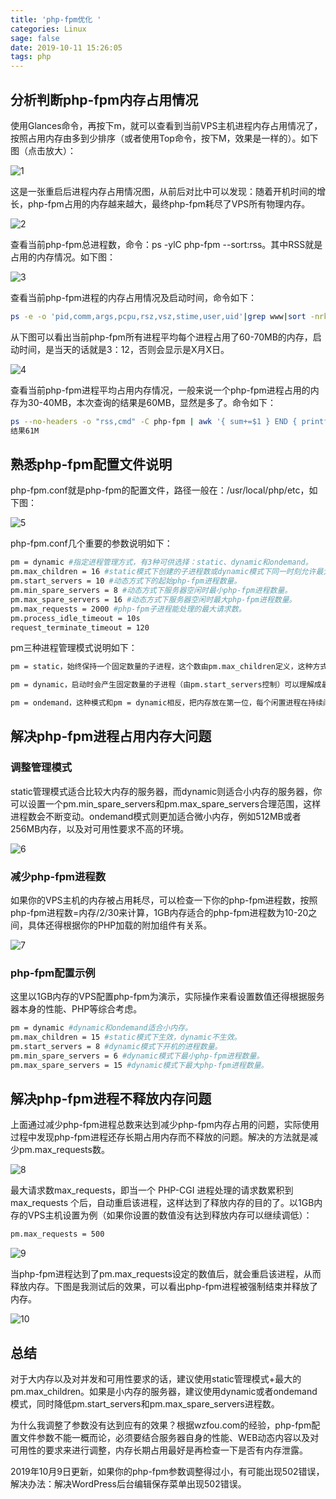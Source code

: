 ```yaml
---
title: 'php-fpm优化 '
categories: Linux
sage: false
date: 2019-10-11 15:26:05
tags: php
---
```


<amp-auto-ads type="adsense" data-ad-client="ca-pub-5216394795966395"></amp-auto-ads>

## 分析判断php-fpm内存占用情况

使用Glances命令，再按下m，就可以查看到当前VPS主机进程内存占用情况了，按照占用内存由多到少排序（或者使用Top命令，按下M，效果是一样的）。如下图（点击放大）：

<!-- more -->

![1](php-fpm优化/1.gif)

这是一张重启后进程内存占用情况图，从前后对比中可以发现：随着开机时间的增长，php-fpm占用的内存越来越大，最终php-fpm耗尽了VPS所有物理内存。

![2](php-fpm优化/2.gif)

查看当前php-fpm总进程数，命令：ps -ylC php-fpm --sort:rss。其中RSS就是占用的内存情况。如下图：

![3](php-fpm优化/3.gif)

查看当前php-fpm进程的内存占用情况及启动时间，命令如下：

```sh
ps -e -o 'pid,comm,args,pcpu,rsz,vsz,stime,user,uid'|grep www|sort -nrk5
```

从下图可以看出当前php-fpm所有进程平均每个进程占用了60-70MB的内存，启动时间，是当天的话就是3：12，否则会显示是X月X日。

![4](php-fpm优化/4.gif)

查看当前php-fpm进程平均占用内存情况，一般来说一个php-fpm进程占用的内存为30-40MB，本次查询的结果是60MB，显然是多了。命令如下：

```sh
ps --no-headers -o "rss,cmd" -C php-fpm | awk '{ sum+=$1 } END { printf ("%d%s\n", sum/NR/1024,"M") }'
结果61M
```

## 熟悉php-fpm配置文件说明

php-fpm.conf就是php-fpm的配置文件，路径一般在：/usr/local/php/etc，如下图：

![5](php-fpm优化/5.gif)

php-fpm.conf几个重要的参数说明如下：

```sh
pm = dynamic #指定进程管理方式，有3种可供选择：static、dynamic和ondemand。
pm.max_children = 16 #static模式下创建的子进程数或dynamic模式下同一时刻允许最大的php-fpm子进程数量。
pm.start_servers = 10 #动态方式下的起始php-fpm进程数量。
pm.min_spare_servers = 8 #动态方式下服务器空闲时最小php-fpm进程数量。
pm.max_spare_servers = 16 #动态方式下服务器空闲时最大php-fpm进程数量。
pm.max_requests = 2000 #php-fpm子进程能处理的最大请求数。
pm.process_idle_timeout = 10s
request_terminate_timeout = 120
```

pm三种进程管理模式说明如下：

```sh
pm = static，始终保持一个固定数量的子进程，这个数由pm.max_children定义，这种方式很不灵活，也通常不是默认的。

pm = dynamic，启动时会产生固定数量的子进程（由pm.start_servers控制）可以理解成最小子进程数，而最大子进程数则由pm.max_children去控制，子进程数会在最大和最小数范围中变化。闲置的子进程数还可以由另2个配置控制，分别是pm.min_spare_servers和pm.max_spare_servers。如果闲置的子进程超出了pm.max_spare_servers，则会被杀掉。小于pm.min_spare_servers则会启动进程（注意，pm.max_spare_servers应小于pm.max_children）。

pm = ondemand，这种模式和pm = dynamic相反，把内存放在第一位，每个闲置进程在持续闲置了pm.process_idle_timeout秒后就会被杀掉，如果服务器长时间没有请求，就只会有一个php-fpm主进程。弊端是遇到高峰期或者如果pm.process_idle_timeout的值太短的话，容易出现504 Gateway Time-out错误，因此pm = dynamic和pm = ondemand谁更适合视实际情况而定。
```

## 解决php-fpm进程占用内存大问题

### 调整管理模式

static管理模式适合比较大内存的服务器，而dynamic则适合小内存的服务器，你可以设置一个pm.min_spare_servers和pm.max_spare_servers合理范围，这样进程数会不断变动。ondemand模式则更加适合微小内存，例如512MB或者256MB内存，以及对可用性要求不高的环境。

![6](php-fpm优化/6.jpg)

### 减少php-fpm进程数

如果你的VPS主机的内存被占用耗尽，可以检查一下你的php-fpm进程数，按照php-fpm进程数=内存/2/30来计算，1GB内存适合的php-fpm进程数为10-20之间，具体还得根据你的PHP加载的附加组件有关系。

![7](php-fpm优化/7.jpg)

### php-fpm配置示例

这里以1GB内存的VPS配置php-fpm为演示，实际操作来看设置数值还得根据服务器本身的性能、PHP等综合考虑。

```sh
pm = dynamic #dynamic和ondemand适合小内存。
pm.max_children = 15 #static模式下生效，dynamic不生效。
pm.start_servers = 8 #dynamic模式下开机的进程数量。
pm.min_spare_servers = 6 #dynamic模式下最小php-fpm进程数量。
pm.max_spare_servers = 15 #dynamic模式下最大php-fpm进程数量。
```

## 解决php-fpm进程不释放内存问题

上面通过减少php-fpm进程总数来达到减少php-fpm内存占用的问题，实际使用过程中发现php-fpm进程还存长期占用内存而不释放的问题。解决的方法就是减少pm.max_requests数。

![8](php-fpm优化/8.jpg)

最大请求数max_requests，即当一个 PHP-CGI 进程处理的请求数累积到 max_requests 个后，自动重启该进程，这样达到了释放内存的目的了。以1GB内存的VPS主机设置为例（如果你设置的数值没有达到释放内存可以继续调低）：

```sh
pm.max_requests = 500
```

![9](php-fpm优化/9.jpg)

当php-fpm进程达到了pm.max_requests设定的数值后，就会重启该进程，从而释放内存。下图是我测试后的效果，可以看出php-fpm进程被强制结束并释放了内存。

![10](php-fpm优化/10.gif)

## 总结

对于大内存以及对并发和可用性要求的话，建议使用static管理模式+最大的pm.max_children。如果是小内存的服务器，建议使用dynamic或者ondemand模式，同时降低pm.start_servers和pm.max_spare_servers进程数。

为什么我调整了参数没有达到应有的效果？根据wzfou.com的经验，php-fpm配置文件参数不能一概而论，必须要结合服务器自身的性能、WEB动态内容以及对可用性的要求来进行调整，内存长期占用最好是再检查一下是否有内存泄露。

2019年10月9日更新，如果你的php-fpm参数调整得过小，有可能出现502错误，解决办法：解决WordPress后台编辑保存菜单出现502错误。